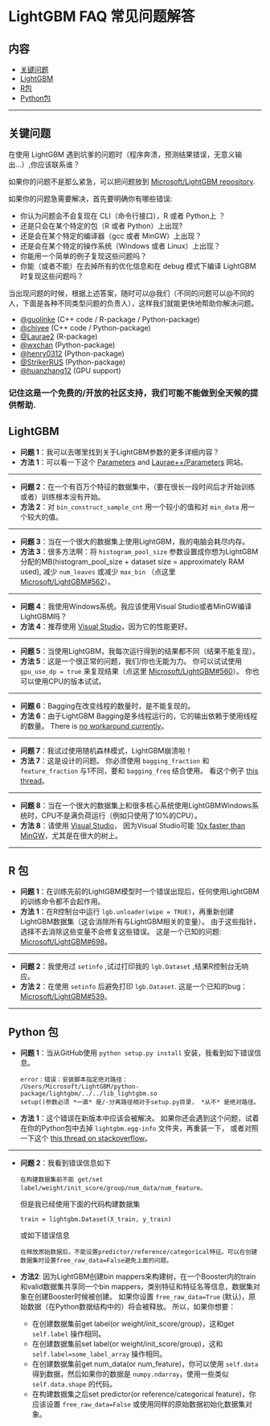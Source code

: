 # LightGBM FAQ 常见问题解答

## 内容

*   [关键问题](#关键问题)
*   [LightGBM](#lightgbm)
*   [R包](#r包)
*   [Python包](#python包)

* * *

## 关键问题

在使用 LightGBM 遇到坑爹的问题时（程序奔溃，预测结果错误，无意义输出…）,你应该联系谁？

如果你的问题不是那么紧急，可以把问题放到 [Microsoft/LightGBM repository](https://github.com/Microsoft/LightGBM/issues).

如果你的问题急需要解决，首先要明确你有哪些错误:

*   你认为问题会不会复现在 CLI（命令行接口），R 或者 Python上 ？
*   还是只会在某个特定的包（R 或者 Python）上出现?
*   还是会在某个特定的编译器（gcc 或者 MinGW）上出现？
*   还是会在某个特定的操作系统（Windows 或者 Linux）上出现？
*   你能用一个简单的例子复现这些问题吗？
*   你能（或者不能）在去掉所有的优化信息和在 debug 模式下编译 LightGBM 时复现这些问题吗？

当出现问题的时候，根据上述答案，随时可以@我们（不同的问题可以@不同的人，下面是各种不同类型问题的负责人），这样我们就能更快地帮助你解决问题。

*   [@guolinke](https://github.com/guolinke) (C++ code / R-package / Python-package)
*   [@chivee](https://github.com/chivee) (C++ code / Python-package)
*   [@Laurae2](https://github.com/Laurae2) (R-package)
*   [@wxchan](https://github.com/wxchan) (Python-package)
*   [@henry0312](https://github.com/henry0312) (Python-package)
*   [@StrikerRUS](https://github.com/StrikerRUS) (Python-package)
*   [@huanzhang12](https://github.com/huanzhang12) (GPU support)

### 记住这是一个免费的/开放的社区支持，我们可能不能做到全天候的提供帮助.

## LightGBM

*   **问题 1**：我可以去哪里找到关于LightGBM参数的更多详细内容？
*   **方法 1**：可以看一下这个 [Parameters](./Parameters.rst) and [Laurae++/Parameters](https://sites.google.com/view/lauraepp/parameters) 网站。

* * *

*   **问题 2**：在一个有百万个特征的数据集中，（要在很长一段时间后才开始训练或者）训练根本没有开始。
*   **方法 2**：对 `bin_construct_sample_cnt` 用一个较小的值和对 `min_data` 用一个较大的值。

* * *

*   **问题 3**：当在一个很大的数据集上使用LightGBM，我的电脑会耗尽内存。
*   **方法 3**：很多方法啊：将 `histogram_pool_size` 参数设置成你想为LightGBM分配的MB(histogram_pool_size + dataset size = approximately RAM used), 减少 `num_leaves` 或减少 `max_bin` （点这里 [Microsoft/LightGBM#562](https://github.com/Microsoft/LightGBM/issues/562)）。

* * *

*   **问题 4**：我使用Windows系统。我应该使用Visual Studio或者MinGW编译LightGBM吗？
*   **方法 4**：推荐使用 [Visual Studio](https://github.com/Microsoft/LightGBM/issues/542)，因为它的性能更好。

* * *

*   **问题 5**：当使用LightGBM，我每次运行得到的结果都不同（结果不能复现）。
*   **方法 5**：这是一个很正常的问题，我们/你也无能为力。 你可以试试使用 `gpu_use_dp = true` 来复现结果（点这里 [Microsoft/LightGBM#560](https://github.com/Microsoft/LightGBM/pull/560#issuecomment-304561654)）。 你也可以使用CPU的版本试试。

* * *

*   **问题 6**：Bagging在改变线程的数量时，是不能复现的。
*   **方法 6**：由于LightGBM Bagging是多线程运行的，它的输出依赖于使用线程的数量。 There is [no workaround currently](https://github.com/Microsoft/LightGBM/issues/632)。

* * *

*   **问题 7**：我试过使用随机森林模式，LightGBM崩溃啦！
*   **方法 7**：这是设计的问题。 你必须使用 `bagging_fraction` 和 `feature_fraction` 与1不同，要和 `bagging_freq` 结合使用。 看这个例子 [this thread](https://github.com/Microsoft/LightGBM/issues/691)。

* * *

*   **问题 8**：当在一个很大的数据集上和很多核心系统使用LightGBMWindows系统时，CPU不是满负荷运行（例如只使用了10%的CPU）。
*   **方法 8**：请使用 [Visual Studio](https://www.visualstudio.com/downloads/)， 因为Visual Studio可能 [10x faster than MinGW](https://github.com/Microsoft/LightGBM/issues/749)，尤其是在很大的树上。

* * *

## R 包

*   **问题 1**：在训练先前的LightGBM模型时一个错误出现后，任何使用LightGBM的训练命令都不会起作用。
*   **方法 1**：在R控制台中运行 `lgb.unloader(wipe = TRUE)`，再重新创建LightGBM数据集（这会消除所有与LightGBM相关的变量）。 由于这些指针，选择不去消除这些变量不会修复这些错误。 这是一个已知的问题: [Microsoft/LightGBM#698](https://github.com/Microsoft/LightGBM/issues/698)。

* * *

*   **问题 2**：我使用过 `setinfo` ,试过打印我的 `lgb.Dataset` ,结果R控制台无响应。
*   **方法 2**：在使用 `setinfo` 后避免打印 `lgb.Dataset`. 这是一个已知的bug：[Microsoft/LightGBM#539](https://github.com/Microsoft/LightGBM/issues/539)。

* * *

## Python 包

*   **问题 1**：当从GitHub使用 `python setup.py install` 安装，我看到如下错误信息。

    ```
    error：错误：安装脚本指定绝对路径：
    /Users/Microsoft/LightGBM/python-package/lightgbm/../../lib_lightgbm.so
    setup()参数必须 *一直* 是/-分离路径相对于setup.py目录， *从不* 是绝对路径。

    ```

*   **方法 1**：这个错误在新版本中应该会被解决。 如果你还会遇到这个问题，试着在你的Python包中去掉 `lightgbm.egg-info` 文件夹，再重装一下， 或者对照一下这个 [this thread on stackoverflow](http://stackoverflow.com/questions/18085571/pip-install-error-setup-script-specifies-an-absolute-path)。

* * *

*   **问题 2**：我看到错误信息如下

    ```
    在构建数据集前不能 get/set label/weight/init_score/group/num_data/num_feature。

    ```

    但是我已经使用下面的代码构建数据集

    ```
    train = lightgbm.Dataset(X_train, y_train)

    ```

    或如下错误信息

    ```
    在释放原始数据后，不能设置predictor/reference/categorical特征。可以在创建数据集时设置free_raw_data=False避免上面的问题。

    ```

*   **方法2**: 因为LightGBM创建bin mappers来构建树，在一个Booster内的train和valid数据集共享同一个bin mappers，类别特征和特征名等信息，数据集对象在创建Booster时候被创建。 如果你设置 `free_raw_data=True` (默认)，原始数据（在Python数据结构中的）将会被释放。 所以，如果你想要：

    *   在创建数据集前get label(or weight/init_score/group)，这和get `self.label` 操作相同。
    *   在创建数据集前set label(or weight/init_score/group)，这和 `self.label=some_label_array` 操作相同。
    *   在创建数据集前get num_data(or num_feature)，你可以使用 `self.data` 得到数据，然后如果你的数据是 `numpy.ndarray`，使用一些类似 `self.data.shape` 的代码。
    *   在构建数据集之后set predictor(or reference/categorical feature)，你应该设置 `free_raw_data=False` 或使用同样的原始数据初始化数据集对象。
